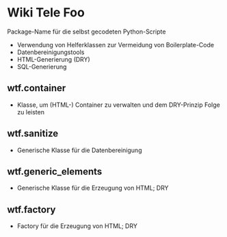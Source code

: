 # Wiki Tele Foo

Package-Name für die selbst gecodeten Python-Scripte

- Verwendung von Helferklassen zur Vermeidung von Boilerplate-Code
- Datenbereinigungstools
- HTML-Generierung (DRY)
- SQL-Generierung


## wtf.container 

 - Klasse, um (HTML-) Container zu verwalten und dem DRY-Prinzip Folge zu leisten


 ## wtf.sanitize

 - Generische Klasse für die Datenbereinigung

 ## wtf.generic_elements

 - Generische Klasse für die Erzeugung von HTML; DRY

## wtf.factory

 - Factory für die Erzeugung von HTML; DRY